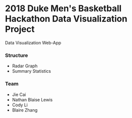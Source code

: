 # 2018 Duke Men's Basketball Hackathon Data Visualization Project
Data Visualization Web-App

### Structure
* Radar Graph
* Summary Statistics

### Team
* Jie Cai
* Nathan Blaise Lewis
* Cody Li
* Blaire Zhang
